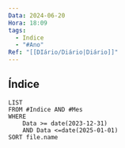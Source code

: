 ```yaml
---
Data: 2024-06-20
Hora: 18:09
tags:
  - Indice
  - "#Ano"
Ref: "[[DIário/Diário|Diário]]"
---
```

## Índice
```dataview
LIST
FROM #Indice AND #Mes 
WHERE 
	Data >= date(2023-12-31) 
	AND Data <=date(2025-01-01)
SORT file.name
```

